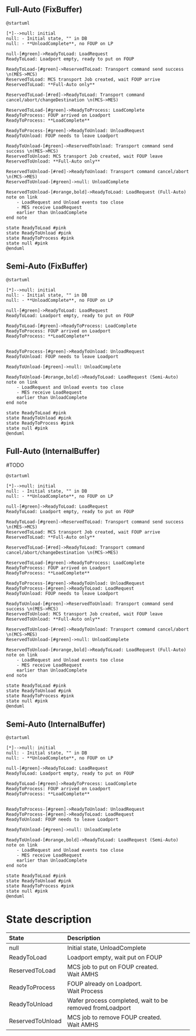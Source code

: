 ## Full-Auto (FixBuffer)
```plantuml
@startuml

[*]-->null: initial
null: - Initial state, "" in DB
null: - **UnloadComplete**, no FOUP on LP

null-[#green]->ReadyToLoad: LoadRequest
ReadyToLoad: Loadport empty, ready to put on FOUP

ReadyToLoad-[#green]->ReservedToLoad: Transport command send success \n(MES->MCS)
ReservedToLoad: MCS transport Job created, wait FOUP arrive
ReservedToLoad: **Full-Auto only**

ReservedToLoad-[#red]->ReadyToLoad: Transport command cancel/abort/changeDestination \n(MCS->MES)

ReservedToLoad-[#green]->ReadyToProcess: LoadComplete
ReadyToProcess: FOUP arrived on Loadport
ReadyToProcess: **LoadComplete**

ReadyToProcess-[#green]->ReadyToUnload: UnloadRequest
ReadyToUnload: FOUP needs to leave Loadport

ReadyToUnload-[#green]->ReservedToUnload: Transport command send success \n(MES->MCS)
ReservedToUnload: MCS transport Job created, wait FOUP leave
ReservedToUnload: **Full-Auto only**

ReservedToUnload-[#red]->ReadyToUnload: Transport command cancel/abort \n(MCS->MES)
ReservedToUnload-[#green]->null: UnloadComplete

ReservedToUnload-[#orange,bold]->ReadyToLoad: LoadRequest (Full-Auto)
note on link
	- LoadRequest and Unload events too close
	- MES receive LoadRequest 
	earlier than UnloadComplete
end note

state ReadyToLoad #pink
state ReadyToUnload #pink
state ReadyToProcess #pink
state null #pink
@enduml
```

## Semi-Auto (FixBuffer)
```plantuml
@startuml

[*]-->null: initial
null: - Initial state, "" in DB
null: - **UnloadComplete**, no FOUP on LP

null-[#green]->ReadyToLoad: LoadRequest
ReadyToLoad: Loadport empty, ready to put on FOUP

ReadyToLoad-[#green]->ReadyToProcess: LoadComplete
ReadyToProcess: FOUP arrived on Loadport
ReadyToProcess: **LoadComplete**


ReadyToProcess-[#green]->ReadyToUnload: UnloadRequest
ReadyToUnload: FOUP needs to leave Loadport

ReadyToUnload-[#green]->null: UnloadComplete

ReadyToUnload-[#orange,bold]->ReadyToLoad: LoadRequest (Semi-Auto)
note on link
	- LoadRequest and Unload events too close
	- MES receive LoadRequest 
	earlier than UnloadComplete
end note

state ReadyToLoad #pink
state ReadyToUnload #pink
state ReadyToProcess #pink
state null #pink
@enduml
```


## Full-Auto (InternalBuffer)
#TODO

```plantuml
@startuml

[*]-->null: initial
null: - Initial state, "" in DB
null: - **UnloadComplete**, no FOUP on LP

null-[#green]->ReadyToLoad: LoadRequest
ReadyToLoad: Loadport empty, ready to put on FOUP

ReadyToLoad-[#green]->ReservedToLoad: Transport command send success \n(MES->MCS)
ReservedToLoad: MCS transport Job created, wait FOUP arrive
ReservedToLoad: **Full-Auto only**

ReservedToLoad-[#red]->ReadyToLoad: Transport command cancel/abort/changeDestination \n(MCS->MES)

ReservedToLoad-[#green]->ReadyToProcess: LoadComplete
ReadyToProcess: FOUP arrived on Loadport
ReadyToProcess: **LoadComplete**

ReadyToProcess-[#green]->ReadyToUnload: UnloadRequest
ReadyToProcess-[#green]->ReadyToLoad: LoadRequest
ReadyToUnload: FOUP needs to leave Loadport

ReadyToUnload-[#green]->ReservedToUnload: Transport command send success \n(MES->MCS)
ReservedToUnload: MCS transport Job created, wait FOUP leave
ReservedToUnload: **Full-Auto only**

ReservedToUnload-[#red]->ReadyToUnload: Transport command cancel/abort \n(MCS->MES)
ReservedToUnload-[#green]->null: UnloadComplete

ReservedToUnload-[#orange,bold]->ReadyToLoad: LoadRequest (Full-Auto)
note on link
	- LoadRequest and Unload events too close
	- MES receive LoadRequest 
	earlier than UnloadComplete
end note

state ReadyToLoad #pink
state ReadyToUnload #pink
state ReadyToProcess #pink
state null #pink
@enduml
```
## Semi-Auto (InternalBuffer)

```plantuml
@startuml

[*]-->null: initial
null: - Initial state, "" in DB
null: - **UnloadComplete**, no FOUP on LP

null-[#green]->ReadyToLoad: LoadRequest
ReadyToLoad: Loadport empty, ready to put on FOUP

ReadyToLoad-[#green]->ReadyToProcess: LoadComplete
ReadyToProcess: FOUP arrived on Loadport
ReadyToProcess: **LoadComplete**


ReadyToProcess-[#green]->ReadyToUnload: UnloadRequest
ReadyToProcess-[#green]->ReadyToLoad: LoadRequest
ReadyToUnload: FOUP needs to leave Loadport

ReadyToUnload-[#green]->null: UnloadComplete

ReadyToUnload-[#orange,bold]->ReadyToLoad: LoadRequest (Semi-Auto)
note on link
	- LoadRequest and Unload events too close
	- MES receive LoadRequest 
	earlier than UnloadComplete
end note

state ReadyToLoad #pink
state ReadyToUnload #pink
state ReadyToProcess #pink
state null #pink
@enduml
```

# State description
| State            | Description                                              |
|:---------------- |:-------------------------------------------------------- |
| null             | Initial state, UnloadComplete                                            |
| ReadyToLoad      | Loadport empty, wait put on FOUP                         |
| ReservedToLoad   | MCS job to put on FOUP created.<div>Wait AMHS</div>      |
| ReadyToProcess   | FOUP already on Loadport.<div>Wait Process</div>         |
| ReadyToUnload    | Wafer process completed, wait to be removed fromLoadport |
| ReservedToUnload | MCS job to remove FOUP created.<div>Wait AMHS</div>      |
 
